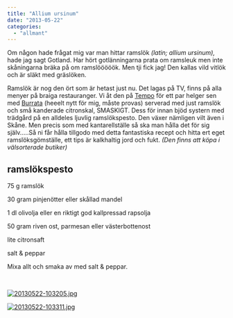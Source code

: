 ```yaml
---
title: "Allium ursinum"
date: "2013-05-22"
categories: 
  - "allmant"
---
```


Om någon hade frågat mig var man hittar ramslök _(latin; allium ursinum),_ hade jag sagt Gotland. Har hört gotlänningarna prata om ramsleuk men inte skåningarna bräka på om ramslööööök. Men tji fick jag! Den kallas vild vitlök och är släkt med gräslöken.

Ramslök är nog den ört som är hetast just nu. Det lagas på TV, finns på alla menyer på braiga restauranger. Vi åt den på [Tempo](http://tempobarokok.se/ "tempo") för ett par helger sen med [Burrata](http://www.youtube.com/watch?v=7llIboOGBrk "burrata") (heeelt nytt för mig, måste provas) serverad med just ramslök och små kanderade citronskal, SMASKIGT. Dess för innan bjöd systern med trädgård på en alldeles ljuvlig ramslökspesto. Den växer nämligen vilt även i Skåne. Men precis som med kantarellställe så ska man hålla det för sig själv.....Så ni får hålla tillgodo med detta fantastiska recept och hitta ert eget ramslöksgömställe, ett tips är kalkhaltig jord och fukt. _(Den finns att köpa i välsorterade butiker)_

## ramslökspesto

75 g ramslök

30 gram pinjenötter eller skållad mandel

1 dl olivolja eller en riktigt god kallpressad rapsolja

50 gram riven ost, parmesan eller västerbottenost

lite citronsaft

salt & peppar

Mixa allt och smaka av med salt & peppar.

   
  
[![20130522-103205.jpg](/static/img/20130522-103205.jpg)](http://import.local/wp-content/uploads/2013/05/20130522-103205.jpg)  
  
[![20130522-103311.jpg](/static/img/20130522-103311.jpg)](http://import.local/wp-content/uploads/2013/05/20130522-103311.jpg)
